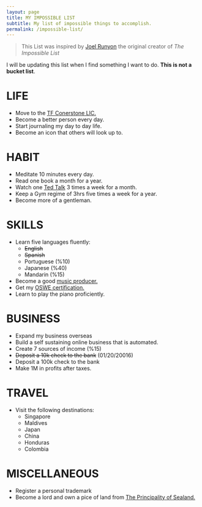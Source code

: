 ```yaml
---
layout: page
title: MY IMPOSSIBLE LIST
subtitle: My list of impossible things to accomplish.
permalink: /impossible-list/
---
```


> This List was inspired by [Joel Runyon](http://impossiblehq.com/impossible-list/)
> the original creator of *The Impossible List*

I will be updating this list when I find something I want to do. **This is not a bucket list**.

# LIFE

* Move to the [TF Conerstone LIC.](https://tfc.com/)
* Become a better person every day.
* Start journaling my day to day life.
* Become an icon that others will look up to.

# HABIT

* Meditate 10 minutes every day.
* Read one book a month for a year.
* Watch one [Ted Talk](http://www.ted.com/) 3 times a week for a month.
* Keep a Gym regime of 3hrs five times a week for a year.
* Become more of a gentleman.

# SKILLS

* Learn five languages fluently:
  - ~~English~~
  - ~~Spanish~~
  - Portuguese (%10)
  - Japanese (%40)
  - Mandarin (%15)
* Become a good [music producer.](https://soundcloud.com/chowraid)
* Get my [OSWE certification.](https://www.offensive-security.com/information-security-certifications/oswe-offensive-security-web-expert/)
* Learn to play the piano proficiently.

# BUSINESS

* Expand my business overseas
* Build a self sustaining online business that is automated.
* Create 7 sources of income (%15)
* ~~Deposit a 10k check to the bank~~ (01/20/20016)
* Deposit a 100k check to the bank
* Make 1M in profits after taxes.

# TRAVEL

* Visit the following destinations:
  - Singapore
  - Maldives
  - Japan
  - China
  - Honduras
  - Colombia

# MISCELLANEOUS

* Register a personal trademark
* Become a lord and own a pice of land from [The Principality of Sealand.](https://en.wikipedia.org/wiki/Principality_of_Sealand)
